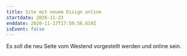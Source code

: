 ```yaml
---
title: Site mit neuem Disign online
startdate: 2020-11-23
enddate: 2020-11-17T17:50:56.619Z
isEvent: false
---
```

Es soll die neu Seite vom Westend vorgestellt werden und online sein. 